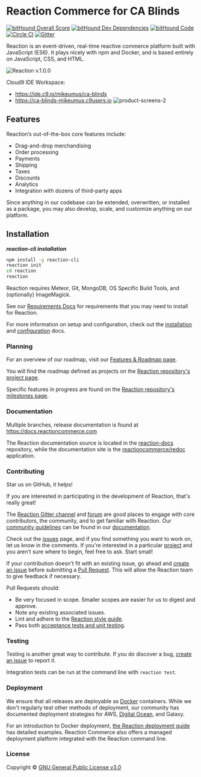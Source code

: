 # Reaction Commerce for CA Blinds

[![bitHound Overall Score](https://www.bithound.io/github/reactioncommerce/reaction/badges/score.svg)](https://www.bithound.io/github/reactioncommerce/reaction) [![bitHound Dev Dependencies](https://www.bithound.io/github/reactioncommerce/reaction/badges/devDependencies.svg)](https://www.bithound.io/github/reactioncommerce/reaction/9a858eb459d7260d5ae59124c2b364bc791a3e70/dependencies/npm) [![bitHound Code](https://www.bithound.io/github/reactioncommerce/reaction/badges/code.svg)](https://www.bithound.io/github/reactioncommerce/reaction) [![Circle CI](https://circleci.com/gh/reactioncommerce/reaction.svg?style=svg)](https://circleci.com/gh/reactioncommerce/reaction) [![Gitter](https://badges.gitter.im/JoinChat.svg)](https://gitter.im/reactioncommerce/reaction?utm_source=badge&utm_medium=badge&utm_campaign=pr-badge&utm_content=badge)

Reaction is an event-driven, real-time reactive commerce platform built with JavaScript (ES6). It plays nicely with npm and Docker, and is based entirely on JavaScript, CSS, and HTML.

![Reaction v.1.0.0](https://raw.githubusercontent.com/reactioncommerce/reaction-docs/master/assets/rc-desktop.png)

Cloud9 IDE Workspace:
- https://ide.c9.io/mikeumus/ca-blinds
- https://ca-blinds-mikeumus.c9users.io
![product-screens-2](https://cloud.githubusercontent.com/assets/439959/21865023/276a4bbe-d7f9-11e6-9525-3131ec43655b.png)

## Features
Reaction’s out-of-the-box core features include:

-   Drag-and-drop merchandising
-   Order processing
-   Payments
-   Shipping
-   Taxes
-   Discounts
-   Analytics
-   Integration with dozens of third-party apps

Since anything in our codebase can be extended, overwritten, or installed as a package, you may also develop, scale, and customize anything on our platform.

## Installation

**_reaction-cli installation_**

```bash
npm install -g reaction-cli
reaction init
cd reaction
reaction
```

Reaction requires Meteor, Git, MongoDB, OS Specific Build Tools, and (optionally) ImageMagick.

See our [Requirements Docs](https://docs.reactioncommerce.com/reaction-docs/master/requirements) for requirements that you may need to install for Reaction.

For more information on setup and configuration, check out the [installation](https://docs.reactioncommerce.com/reaction-docs/development/installation) and [configuration](https://docs.reactioncommerce.com/reaction-docs/development/configuration) docs.

### Planning

For an overview of our roadmap, visit our [Features & Roadmap page](https://reactioncommerce.com/roadmap).

You will find the roadmap defined as projects on the [Reaction repository's project page](https://github.com/reactioncommerce/reaction/projects).

Specific features in progress are found on the [Reaction repository's milestones page](https://github.com/reactioncommerce/reaction/milestones).

### Documentation

Multiple branches, release documentation is found at <https://docs.reactioncommerce.com>

The Reaction documentation source is located in the [reaction-docs](https://github.com/reactioncommerce/reaction-docs) repository, while the documentation site is the [reactioncommerce/redoc](https://github.com/reactioncommerce/redoc) application.

### Contributing

Star us on GitHub, it helps!

If you are interested in participating in the development of Reaction, that's really great!

The [Reaction Gitter channel](https://gitter.im/reactioncommerce/reaction) and [forum](https://forums.reactioncommerce.com/) are good places to engage with core contributors, the community, and to get familiar with Reaction. Our [community guidelines](https://docs.reactioncommerce.com/reaction-docs/master/guidelines) can be found in our [documentation](https://docs.reactioncommerce.com/).

Check out the [issues](https://github.com/reactioncommerce/reaction/issues) page, and if you find something you want to work on, let us know in the comments. If you're interested in a particular [project](https://github.com/reactioncommerce/reaction/projects) and you aren’t sure where to begin, feel free to ask. Start small!

If your contribution doesn't fit with an existing issue, go ahead and [create an issue](https://github.com/reactioncommerce/reaction/issues/new) before submitting a [Pull Request](https://help.github.com/articles/about-pull-requests/). This will allow the Reaction team to give feedback if necessary.

Pull Requests should:

-   Be very focused in scope. Smaller scopes are easier for us to digest and approve.
-   Note any existing associated issues.
-   Lint and adhere to the [Reaction style guide](https://docs.reactioncommerce.com/reaction-docs/master/styleguide).
-   Pass both [acceptance tests and unit testing](https://docs.reactioncommerce.com/reaction-docs/master/testing-reaction).

### Testing

Testing is another great way to contribute. If you do discover a bug, [create an issue](https://github.com/reactioncommerce/reaction/issues/new) to report it.

Integration tests can be run at the command line with `reaction test`.

### Deployment

We ensure that all releases are deployable as [Docker](https://www.docker.com/) containers.  While we don't regularly test other methods of deployment, our community has documented deployment strategies for AWS, [Digital Ocean](https://gist.github.com/jshimko/745ca66748846551692e24c267a56060), and Galaxy.

For an introduction to Docker deployment, [the Reaction deployment guide](https://docs.reactioncommerce.com/reaction-docs/master/deploying) has detailed examples. Reaction Commerce also offers a managed deployment platform integrated with the Reaction command line.

### License

Copyright © [GNU General Public License v3.0](./LICENSE.md)
